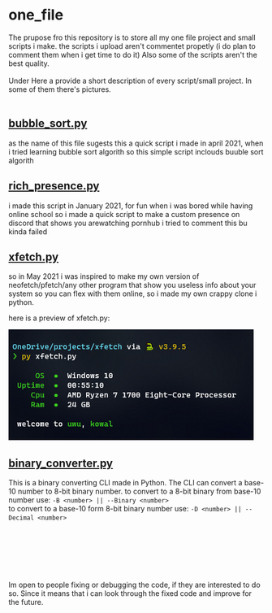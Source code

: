 # one_file
The prupose fro this repository is to store all my one file project and small scripts i make.
the scripts i upload aren't commentet propetly (i do plan to comment them when i get time to do it)
Also some of the scripts aren't the best quality.
<br><br>
Under Here a provide a short description of every script/small project.
In some of them there's pictures.
<br><br>


## [bubble_sort.py](https://github.com/ez-kowal/one_file/blob/main/bubble_sort.py)
as the name of this file sugests this a quick script i made in april 2021, when i tried learning bubble sort algorith so 
this simple script inclouds buuble sort algorith



## [rich_presence.py](https://github.com/ez-kowal/one_file/blob/main/rich_presence.py)
i made this script in January 2021, for fun when i was bored while having online school so i made a quick script to make a 
custom presence on discord that shows you arewatching pornhub i tried to comment this bu kinda failed



## [xfetch.py](https://github.com/ez-kowal/one_file/blob/main/xfetch.py)
so in May 2021 i was inspired to make my own version of neofetch/pfetch/any other program that show you 
useless info about your system so you can flex with them online, so i made my own crappy clone i python.

here is a preview of xfetch.py:

![img](https://raw.githubusercontent.com/ez-kowal/one_file/main/pngs/xfetch.png)



## [binary_converter.py](https://github.com/ez-kowal/one_file/blob/main/binary_converter.py)
This is a binary converting CLI made in Python. The CLI can convert a base-10 number to 8-bit binary number.
to convert to a 8-bit binary from base-10 number use: ```-B <number> || --Binary <number>```<br>
to convert to a base-10 form 8-bit binary number use: ```-D <number> || --Decimal <number>```




<br><br><br><br><br><br>
Im open to people fixing or debugging the code, if they are interested to do so.
Since it means that i can look through the fixed code and improve for the future.